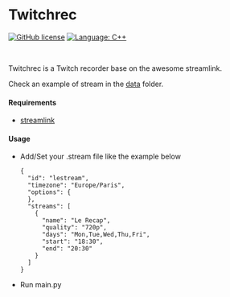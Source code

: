 # Twitchrec

[![GitHub license](https://img.shields.io/badge/license-MIT-blue.svg)](https://raw.githubusercontent.com/nlohmann/json/master/LICENSE.MIT)
[![Language: C++](https://img.shields.io/badge/Language-Python-brightgreen.svg?tyle=flat-square)](#)

<br />

Twitchrec is a Twitch recorder base on the awesome streamlink.

Check an example of stream in the [data](data) folder.

#### Requirements

- [streamlink](https://github.com/streamlink/streamlink)

#### Usage

- Add/Set your .stream file like the example below

      {
        "id": "lestream",
        "timezone": "Europe/Paris",
        "options": {
        },
        "streams": [
          {
            "name": "Le Recap",
            "quality": "720p",
            "days": "Mon,Tue,Wed,Thu,Fri",
            "start": "18:30",
            "end": "20:30"
          }
        ]
      }

- Run main.py


